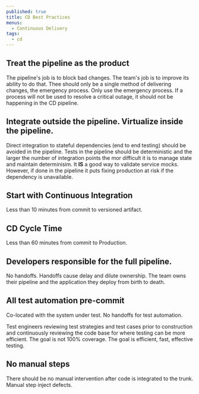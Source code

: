 ```yaml
---
published: true
title: CD Best Practices
menus:
  - Continuous Delivery
tags:
  - cd
---
```


## Treat the pipeline as the product

The pipeline's job is to block bad changes. The team's job is to improve its ability to do that.
Thee should only be a single method of delivering changes, the emergency process. Only use the emergency process. If a process will not be used to resolve a critical outage, it should not be happening in the CD pipeline.

## Integrate outside the pipeline. Virtualize inside the pipeline.

Direct integration to stateful dependencies (end to end testing) should be avoided in the pipeline. Tests in the pipeline should be
deterministic and the larger the number of integration points the mor difficult it is to manage state and maintain determinisim. It
**IS** a good way to validate service mocks. However, if done in the pipeline it puts fixing production at risk if the
dependency is unavailable.

## Start with Continuous Integration

Less than 10 minutes from commit to versioned artifact.

## CD Cycle Time

Less than 60 minutes from commit to Production.

## Developers responsible for the full pipeline.

No handoffs. Handoffs cause delay and dilute ownership. The team owns their pipeline and the application they deploy from birth to death.

## All test automation pre-commit

Co-located with the system under test. No handoffs for test automation.

Test engineers reviewing test strategies and test cases prior to construction and continuously reviewing the code base for where testing can be more efficient.
The goal is not 100% coverage. The goal is efficient, fast, effective testing.

## No manual steps

There should be no manual intervention after code is integrated to the trunk. Manual step inject defects.
